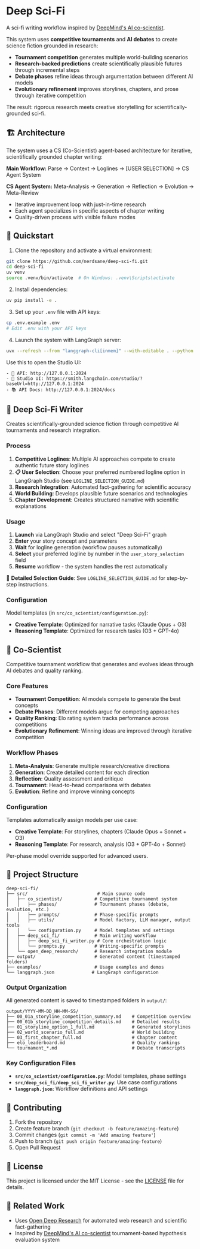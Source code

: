 # Deep Sci-Fi

A sci-fi writing workflow inspired by [DeepMind's AI co-scientist](https://research.google/blog/accelerating-scientific-breakthroughs-with-an-ai-co-scientist/). 

This system uses **competitive tournaments** and **AI debates** to create science fiction grounded in research:

- **Tournament competition** generates multiple world-building scenarios
- **Research-backed predictions** create scientifically plausible futures through incremental steps
- **Debate phases** refine ideas through argumentation between different AI models
- **Evolutionary refinement** improves storylines, chapters, and prose through iterative competition

The result: rigorous research meets creative storytelling for scientifically-grounded sci-fi.

## 🏗️ Architecture

The system uses a CS (Co-Scientist) agent-based architecture for iterative, scientifically grounded chapter writing:

**Main Workflow:** Parse → Context → Loglines → [USER SELECTION] → CS Agent System

**CS Agent System:** Meta-Analysis → Generation → Reflection → Evolution → Meta-Review
- Iterative improvement loop with just-in-time research
- Each agent specializes in specific aspects of chapter writing
- Quality-driven process with visible failure modes

## 🚀 Quickstart

1. Clone the repository and activate a virtual environment:
```bash
git clone https://github.com/nerdsane/deep-sci-fi.git
cd deep-sci-fi
uv venv
source .venv/bin/activate  # On Windows: .venv\Scripts\activate
```

2. Install dependencies:
```bash
uv pip install -e .
```

3. Set up your `.env` file with API keys:
```bash
cp .env.example .env
# Edit .env with your API keys
```

4. Launch the system with LangGraph server:

```bash
uvx --refresh --from "langgraph-cli[inmem]" --with-editable . --python 3.11 langgraph dev --allow-blocking
```

Use this to open the Studio UI:
```
- 🚀 API: http://127.0.0.1:2024
- 🎨 Studio UI: https://smith.langchain.com/studio/?baseUrl=http://127.0.0.1:2024
- 📚 API Docs: http://127.0.0.1:2024/docs
```

## 📖 Deep Sci-Fi Writer

Creates scientifically-grounded science fiction through competitive AI tournaments and research integration.

### Process

1. **Competitive Loglines**: Multiple AI approaches compete to create authentic future story loglines
2. **📋 User Selection**: Choose your preferred numbered logline option in LangGraph Studio (see `LOGLINE_SELECTION_GUIDE.md`)
3. **Research Integration**: Automated fact-gathering for scientific accuracy
4. **World Building**: Develops plausible future scenarios and technologies
5. **Chapter Development**: Creates structured narrative with scientific explanations

### Usage

1. **Launch** via LangGraph Studio and select "Deep Sci-Fi" graph
2. **Enter** your story concept and parameters
3. **Wait** for logline generation (workflow pauses automatically)
4. **Select** your preferred logline by number in the `user_story_selection` field
5. **Resume** workflow - the system handles the rest automatically

📖 **Detailed Selection Guide**: See `LOGLINE_SELECTION_GUIDE.md` for step-by-step instructions.

### Configuration

Model templates (in `src/co_scientist/configuration.py`):
- **Creative Template**: Optimized for narrative tasks (Claude Opus + O3)
- **Reasoning Template**: Optimized for research tasks (O3 + GPT-4o)

## 🧬 Co-Scientist

Competitive tournament workflow that generates and evolves ideas through AI debates and quality ranking.

### Core Features

- **Tournament Competition**: AI models compete to generate the best concepts
- **Debate Phases**: Different models argue for competing approaches
- **Quality Ranking**: Elo rating system tracks performance across competitions
- **Evolutionary Refinement**: Winning ideas are improved through iterative competition

### Workflow Phases

1. **Meta-Analysis**: Generate multiple research/creative directions
2. **Generation**: Create detailed content for each direction  
3. **Reflection**: Quality assessment and critique
4. **Tournament**: Head-to-head comparisons with debates
5. **Evolution**: Refine and improve winning concepts

### Configuration

Templates automatically assign models per use case:
- **Creative Template**: For storylines, chapters (Claude Opus + Sonnet + O3)
- **Reasoning Template**: For research, analysis (O3 + GPT-4o + Sonnet)

Per-phase model override supported for advanced users.

## 📁 Project Structure

```
deep-sci-fi/
├── src/                          # Main source code
│   ├── co_scientist/            # Competitive tournament system
│   │   ├── phases/              # Tournament phases (debate, evolution, etc.)
│   │   ├── prompts/             # Phase-specific prompts
│   │   ├── utils/               # Model factory, LLM manager, output tools
│   │   └── configuration.py     # Model templates and settings
│   ├── deep_sci_fi/             # Main writing workflow
│   │   ├── deep_sci_fi_writer.py # Core orchestration logic
│   │   └── prompts.py           # Writing-specific prompts
│   └── open_deep_research/      # Research integration module
├── output/                      # Generated content (timestamped folders)
├── examples/                    # Usage examples and demos
└── langgraph.json              # LangGraph configuration
```

### Output Organization

All generated content is saved to timestamped folders in `output/`:

```
output/YYYY-MM-DD_HH-MM-SS/
├── 00_01a_storyline_competition_summary.md    # Competition overview
├── 00_01b_storyline_competition_details.md    # Detailed results
├── 01_storyline_option_1_full.md              # Generated storylines
├── 02_world_scenario_full.md                  # World building
├── 03_first_chapter_full.md                   # Chapter content
├── elo_leaderboard.md                         # Quality rankings
└── tournament_*.md                            # Debate transcripts
```

### Key Configuration Files

- **`src/co_scientist/configuration.py`**: Model templates, phase settings
- **`src/deep_sci_fi/deep_sci_fi_writer.py`**: Use case configurations  
- **`langgraph.json`**: Workflow definitions and API settings

## 🤝 Contributing

1. Fork the repository
2. Create feature branch (`git checkout -b feature/amazing-feature`)
3. Commit changes (`git commit -m 'Add amazing feature'`)
4. Push to branch (`git push origin feature/amazing-feature`)
5. Open Pull Request

## 📜 License

This project is licensed under the MIT License - see the [LICENSE](LICENSE) file for details.

## 🔗 Related Work

- Uses [Open Deep Research](https://github.com/langchain-ai/open_deep_research) for automated web research and scientific fact-gathering
- Inspired by [DeepMind's AI co-scientist](https://research.google/blog/accelerating-scientific-breakthroughs-with-an-ai-co-scientist/) tournament-based hypothesis evaluation system

